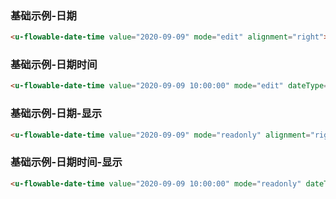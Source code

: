 ### 基础示例-日期

``` html
<u-flowable-date-time value="2020-09-09" mode="edit" alignment="right"></u-flowable-date-time>
```

### 基础示例-日期时间

``` html
<u-flowable-date-time value="2020-09-09 10:00:00" mode="edit" dateType="datetime"  alignment="right"></u-flowable-date-time>
```

### 基础示例-日期-显示

``` html
<u-flowable-date-time value="2020-09-09" mode="readonly" alignment="right"></u-flowable-date-time>
```

### 基础示例-日期时间-显示

``` html
<u-flowable-date-time value="2020-09-09 10:00:00" mode="readonly" dateType="datetime"  alignment="right"></u-flowable-date-time>
```
